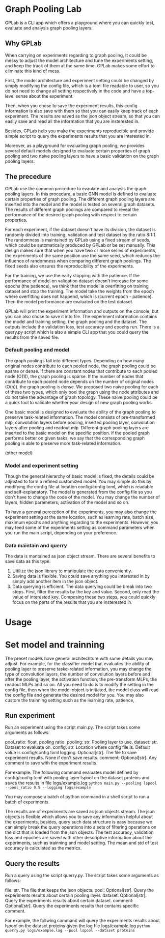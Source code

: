 # Graph Pooling Lab

GPLab is a CLI app which offers a playground where you can quickly test, evaluate and analysis graph pooling layers. 

## Why GPLab
When carrying on experiments regarding to graph pooling, It could be messy to adjust the model architecture and tune the experiments setting, and keep the track of them at the same time.
GPLab makes some effort to eliminate this kind of mess. 

First, the model architecture and experiment setting could be changed by simply modifying the config file, which is a toml file readable to user, so you do not need to change all setting respectively in the code and have a top-level sense about the experiment.

Then, when you chose to save the experiment results, this config information is also save with them so that you can easily keep track of each experiment. The results are saved as the json object stream, so that you can easily save and read all the information that you are insterested in.

Besides, GPLab help you make the experiments reproducible and provide simple script to query the experiments results that you are interested in.

Moreover, as a playground for evaluating graph pooling, we provides several default models designed to evaluate certain properties of graph pooling and two naive pooling layers to have a basic validation on the graph pooling layers.


## The precedure
GPLab use the common procedure to evaulate and analysis the graph pooling layers. In this procedure, a basic GNN model is defined to evaluate certain properties of graph pooling. The different graph pooling layers are inserted into the model and the model is tested on several graph datasets. The results of different graph poolings are compared to reveal the performance of the desired graph pooling with respect to certain properties.

For each experiment, if the dataset doesn't have its division, the dataset is randomly divided into training, validation and test dataset by the ratio 8:1:1. The randomness is maintained by GPLab using a fixed stream of seeds, which could be automatically produced by GPLab or be set manually. This design makes sure that when you have two or more series of experiments, the experiments of the same position use the same seed, which reduces the influence of randomness when comparing different graph poolings. The fixed seeds also ensures the reproducibility of the experiments.

For the training, we use the early stopping with the patience. If the performance of model on validation dataset doesn't increase for some epochs (the patience), we think that the model is overfitting on training dataset and stop the training. The model take the weights from the epoch where overfitting does not happend, which is (current epoch - patience). Then the model performance are evaluated on the test dataset.

GPLab will print the experiment information and outputs on the console, but you can also chose to save it into file. The experiment information contains the model and training setting, the graph pooling and the dataset. The outputs include the validation loss, test accuracy and epochs run. There is a query.py script which is also a simple CLI app that you could query the results from the saved file.

### Default pooling and model
The graph poolings fall into different types. Depending on how many original nodes contribute to each pooled node, the graph pooling could be sparse or dense. If there are constant nodes that contribute to each pooled node (O(1)), the graph pooling is sparse. If the number of nodes that contribute to each pooled node depends on the number of original nodes (O(n)), the graph pooling is dense. We proposed two naive pooling for each of these two types, which only pool the graph using the node attributes and do not take the advantage of graph topology. These naive pooling could be a quick tool to validate whether your design of new graph pooling works.

One basic model is designed to evaluate the ability of the graph pooling to preserve task-related information. The model consists of pre-transformed mlp, convolution layers before pooling, inserted pooling layer, convolution layers after pooling and readout mlp. Different graph pooling layers are inserted to the basic model on the specific position. if the pooled graph performs better on given tasks, we say that the corresponding graph pooling is able to preserve more task-related information.

(other model)

### Model and experiment setting
Though the general hierarchy of basic model is fixed, the details could be adjusted to form a refined customized model. You may simple do this by modifying the config file at location config/config.toml, which is readable and self-explanatory. The model is generated from the config file so you don't have to change the code of the model. You may change the number of layers, hidden parameters, activation of the model and so on. 

To have a general perception of the experiments, you may also change the experiment setting at the same location, such as learning rate, batch size, maximum epochs and anything regarding to the experiments. However, you may feed some of the experiments setting as command parameters when you run the main script, depending on your preference.


### Data maintain and querry
The data is mantained as json object stream. There are several benefits to save data as this type:
1. Ultilize the json library to manipulate the data conveniently.
2. Saving data is flexible. You could save anything you interested in by simply add another item in the json object.
3. Data querying is efficient. The data querying could be break into two steps. First, filter the results by the key and value. Second, only read the value of interested key. Composing these two steps, you could quickly focus on the parts of the results that you are insterested in.

# Usage
# Set model and trainning
The preset models have general architechture with some details you may adjust. For example, for the classifier model that evaluates the ability of pooling layer to preserve taske-related information, you may change the type of convolution layers, the number of convolution layers before and after the pooling layer, the activation function, the pre-transform MLPs, the readout MLPs and so on. All you need to do is to modify the setting in the config file, then when the model object is initiated, the model class will read the config file and generate the desired model for you. You may also custom the trainning setting such as the learning rate, patience, 
## Run experiment
Run an experiment using the script main.py. The script takes some arguments as follows:

pool_ratio: float, pooling ratio.
pooling: str. Pooling layer to use.
dataset: str. Dataset to evaluate on.
config: str. Location where config file is. Default value is config/config.toml
logging: Optional[str]. The file to save experiment results. None if don't save results.
comment: Optional[str]. Any comment to save with the experiment results.

For example. The following command evaluates model defined by config/config.toml with pooling layer lspool on the dataset proteins and saves the results in file logs/example.log
`python main.py --pooling lspool --pool_ratio 0.5 --logging logs/example`

You may compose a batch of python command in a shell script to run a batch of experiments.

The results are of experiments are saved as json objects stream. The json objects is flexible which allows you to save any information helpful about the experiments, besides, query such data structure is easy because we can simply break the query operations into a sets of filtering operations on the dict that is loaded from the json objects.
The test accuracy, validation loss and epoches are saved with other descriptive information about the experiments, such as trainning and model setting.  The mean and std of test accuracy is calculated as the metrics.

## Query the results
Run a query using the script querry.py. The script takes some arguments as follows:

file: str. The file that keeps the json objects.
pool: Optional[str]. Query the experiments results about certain pooling layer.
dataset: Optional[str]. Query the experiments results about certain dataset.
comment: Optional[str]. Query the experiments results that contains specific comment.

For example, the follwing command will query the experiments results about lspool on the dataset proteins given the log file logs/example.log
`python querry.py logs/example.log --pool lspool --dataset proteins`


